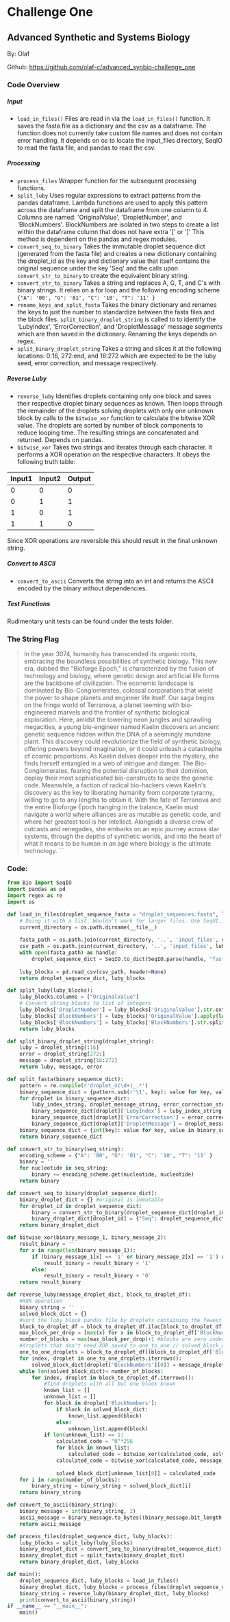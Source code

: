 # Challenge One
## Advanced Synthetic and Systems Biology
By: Olaf

Github: https://github.com/olaf-c/advanced_synbio-challenge_one 

### Code Overview
##### Input
*  `load_in_files()` 
Files are read in via the `load_in_files()` function. It saves the fasta file as a dictionary and the csv as a dataframe. The function does not currently take custom file names and does not contain error handling. It depends on os to locate the input_files directory, SeqIO to read the fasta file, and pandas to read the csv. 

##### Processing
* `process_files`
  Wrapper function for the subsequent processing functions. 
* `split_luby`
Uses regular expressions to extract patterns from the pandas dataframe. Lambda functions are used to apply this pattern across the dataframe and split the dataframe from one column to 4.
Columns are named: 'OriginalValue', 'DropletNumber', and 'BlockNumbers'. BlockNumbers are isolated in two steps to create a list within the dataframe column that does not have extra '[' or ']' This method is dependent on the pandas and regex modules.
* `convert_seq_to_binary`
Takes the immutable droplet sequence dict (generated from the fasta file) and creates a new dictionary containing the droplet_id as the key and dictionary value that itself contains the original sequence under the key 'Seq' and the calls upon `convert_str_to_binary` to create the equivalent binary string. 
* `convert_str_to_binary`
Takes a string and replaces A, G, T, and C's with binary strings. It relies on a for loop and the following encoding scheme `{"A": '00', "G": '01', "C": '10', "T": '11' }`
* `rename_keys_and_split_fasta`
Takes the binary dictionary and renames the keys to just the number to standardize between the fasta files and the block files. `split_binary_droplet_string` is called to to identify the 'LubyIndex', 'ErrorCorrection', and 'DropletMessage' message segments which are then saved in the dictionary. Renaming the keys depends on regex.
* `split_binary_droplet_string`
Takes a string and slices it at the following locations: 0:16, 272:end, and 16:272 which are expected to be the luby seed, error correction, and message respectively.

##### Reverse Luby
* `reverse_luby`
Identifies droplets containing only one block and saves their respective droplet binary sequences as known. Then loops through the remainder of the droplets solving droplets with only one unknown block by calls to the `bitwise_xor` function to calculate the bitwise XOR value. The droplets are sorted by number of block components to reduce looping time. The resulting strings are concatenated and returned. Depends on pandas. 
* `bitwise_xor`
Takes two strings and iterates through each character. It performs a XOR operation on the respective characters. It obeys the following truth table:

 Input1 | Input2 | Output 
---|---|---
0| 0 | 0  
0| 1   | 1 
1| 0 | 1 
1 | 1   | 0 

Since XOR operations are reversible this should result in the final unknown string.

##### Convert to ASCII
* `convert_to_ascii`
Converts the string into an int and returns the ASCII encoded by the binary without dependencies.

##### Test Functions
Rudimentary unit tests can be found under the tests folder. 

### The String Flag
> In the year 3074, humanity has transcended its organic roots, embracing the boundless possibilities of synthetic biology. This new era, dubbed the "Bioforge Epoch," is characterized by the fusion of technology and biology, where genetic design and artificial life forms are the backbone of civilization. The economic landscape is dominated by Bio-Conglomerates, colossal corporations that wield the power to shape planets and engineer life itself.
Our saga begins on the fringe world of Terranova, a planet teeming with bio-engineered marvels and the frontier of synthetic biological exploration. Here, amidst the towering neon jungles and sprawling megacities, a young bio-engineer named Kaelin discovers an ancient genetic sequence hidden within the DNA of a seemingly mundane plant. This discovery could revolutionize the field of synthetic biology, offering powers beyond imagination, or it could unleash a catastrophe of cosmic proportions.
As Kaelin delves deeper into the mystery, she finds herself entangled in a web of intrigue and danger. The Bio-Conglomerates, fearing the potential disruption to their dominion, deploy their most sophisticated bio-constructs to seize the genetic code. Meanwhile, a faction of radical bio-hackers views Kaelin's discovery as the key to liberating humanity from corporate tyranny, willing to go to any lengths to obtain it.
With the fate of Terranova and the entire Bioforge Epoch hanging in the balance, Kaelin must navigate a world where alliances are as mutable as genetic code, and where her greatest tool is her intellect. Alongside a diverse crew of outcasts and renegades, she embarks on an epic journey across star systems, through the depths of synthetic worlds, and into the heart of what it means to be human in an age where biology is the ultimate technology. ```

### Code:
```python
from Bio import SeqIO
import pandas as pd
import regex as re
import os

def load_in_files(droplet_sequence_fasta = "droplet_sequences.fasta", luby_block_csv = "luby_blocks.csv"):
    # Doing it with a list. Wouldn't work for larger files. Use SeqUI.index or BioSQL instead. E.G.:
    current_directory = os.path.dirname(__file__)
    
    fasta_path = os.path.join(current_directory, '..', 'input_files', droplet_sequence_fasta)
    csv_path = os.path.join(current_directory, '..', 'input_files', luby_block_csv)
    with open(fasta_path) as handle:
        droplet_sequence_dict = SeqIO.to_dict(SeqIO.parse(handle, "fasta"))
    
    luby_blocks = pd.read_csv(csv_path, header=None)
    return droplet_sequence_dict, luby_blocks

def split_luby(luby_blocks):
    luby_blocks.columns = ["OriginalValue"]
    # Convert string blocks to list of integers
    luby_blocks['DropletNumber'] = luby_blocks['OriginalValue'].str.extract(r'n(\d+)').apply(lambda x: list(map(int, x)))
    luby_blocks['BlockNumbers'] = luby_blocks['OriginalValue'].apply(lambda x: x[x.find('[')+1:x.find(']')] if '[' in x else None)
    luby_blocks['BlockNumbers'] = luby_blocks['BlockNumbers'].str.split(',',expand=False).apply(lambda x: list(map(int, x)))
    return luby_blocks

def split_binary_droplet_string(droplet_string):
    luby = droplet_string[:16]
    error = droplet_string[272:]
    message = droplet_string[16:272]
    return luby, message, error

def split_fasta(binary_sequence_dict):
    pattern = re.compile(r'droplet_n(\d+)_.*')
    binary_sequence_dict = {pattern.sub(r'\1', key): value for key, value in binary_sequence_dict.items()}
    for droplet in binary_sequence_dict:
        luby_index_string, droplet_message_string, error_correction_string = split_binary_droplet_string(binary_sequence_dict[droplet]['Binary'])
        binary_sequence_dict[droplet]['LubyIndex'] = luby_index_string
        binary_sequence_dict[droplet]['ErrorCorrection'] = error_correction_string
        binary_sequence_dict[droplet]['DropletMessage'] = droplet_message_string
    binary_sequence_dict = {int(key): value for key, value in binary_sequence_dict.items()}
    return binary_sequence_dict

def convert_str_to_binary(seq_string):
    encoding_scheme = {"A": '00', "G": '01', "C": '10', "T": '11' }
    binary = ''
    for nucleotide in seq_string:
        binary += encoding_scheme.get(nucleotide, nucleotide)
    return binary

def convert_seq_to_binary(droplet_sequence_dict):
    binary_droplet_dict = {} #original is immutable
    for droplet_id in droplet_sequence_dict:
        binary = convert_str_to_binary(droplet_sequence_dict[droplet_id].seq)  
        binary_droplet_dict[droplet_id] = {"Seq": droplet_sequence_dict[droplet_id].seq, "Binary": binary}
    return binary_droplet_dict

def bitwise_xor(binary_message_1, binary_message_2):
    result_binary = ''
    for x in range(len(binary_message_1)):
        if (binary_message_1[x] == '1' or binary_message_2[x] == '1') and not ((binary_message_1[x] == '1' and binary_message_2[x] == '1')):
            result_binary = result_binary + '1'
        else:
            result_binary = result_binary + '0'
    return result_binary

def reverse_luby(message_droplet_dict, block_to_droplet_df):
    #XOR operation
    binary_string = ''
    solved_block_dict = {}
    #sort the luby_block pandas file by droplets containing the fewest number of block to the most
    block_to_droplet_df = block_to_droplet_df.iloc[block_to_droplet_df['BlockNumbers'].apply(len).argsort()] #works
    max_block_per_drop = [max(x) for x in block_to_droplet_df['BlockNumbers']] #calculate the number of unique blocks
    number_of_blocks = max(max_block_per_drop)+1 #blocks are zero indexed you numpty
    #droplets that don't need XOR saved to one_to_one // solved_block_dict
    one_to_one_droplets = block_to_droplet_df[(block_to_droplet_df['BlockNumbers'].apply(len) == 1)] #works
    for index, droplet in one_to_one_droplets.iterrows(): 
        solved_block_dict[droplet['BlockNumbers'][0]] = message_droplet_dict[droplet['DropletNumber']]['DropletMessage'] #Works
    while len(solved_block_dict)< number_of_blocks:
        for index, droplet in block_to_droplet_df.iterrows():
            #find droplets with all but one block known
            known_list = []
            unknown_list = []
            for block in droplet['BlockNumbers']:
                if block in solved_block_dict:
                    known_list.append(block)
                else:
                    unknown_list.append(block)
            if len(unknown_list) == 1:
                calculated_code = "0"*256
                for block in known_list:
                    calculated_code = bitwise_xor(calculated_code, solved_block_dict[block])
                calculated_code = bitwise_xor(calculated_code, message_droplet_dict[droplet['DropletNumber']]['DropletMessage'] )
        
                solved_block_dict[unknown_list[0]] = calculated_code
    for i in range(number_of_blocks):
        binary_string = binary_string + solved_block_dict[i]
    return binary_string

def convert_to_ascii(binary_string):
    binary_message = int(binary_string, 2)
    ascii_message = binary_message.to_bytes((binary_message.bit_length() + 7) // 8, 'big').decode()
    return ascii_message

def process_files(droplet_sequence_dict, luby_blocks):
    luby_blocks = split_luby(luby_blocks)
    binary_droplet_dict = convert_seq_to_binary(droplet_sequence_dict)
    binary_droplet_dict = split_fasta(binary_droplet_dict)
    return binary_droplet_dict, luby_blocks

def main():
    droplet_sequence_dict, luby_blocks = load_in_files()
    binary_droplet_dict, luby_blocks = process_files(droplet_sequence_dict, luby_blocks)
    binary_string = reverse_luby(binary_droplet_dict, luby_blocks)
    print(convert_to_ascii(binary_string))
if __name__ == "__main__":
    main()

```
